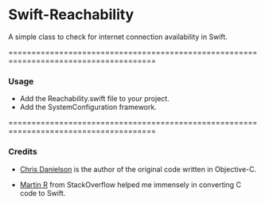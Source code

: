Swift-Reachability
==================

A simple class to check for internet connection availability in Swift.

======================================================================================
### Usage

* Add the Reachability.swift file to your project.
* Add the SystemConfiguration framework.

======================================================================================
### Credits

* [Chris Danielson](http://www.chrisdanielson.com/2009/07/22/iphone-network-connectivity-test-example/) is the author of the original code written in Objective-C.

* [Martin R](http://stackoverflow.com/users/1187415/martin-r) from StackOverflow helped me immensely in converting C code to Swift.


